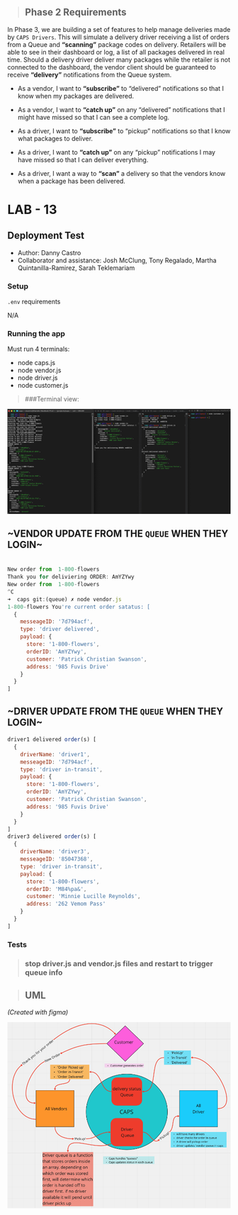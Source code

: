 > ## Phase 2 Requirements

In Phase 3, we are building a set of features to help manage deliveries made by `CAPS Drivers`. This will simulate a delivery driver receiving a list of orders from a Queue and **“scanning”** package codes on delivery. Retailers will be able to see in their dashboard or log, a list of all packages delivered in real time. Should a delivery driver deliver many packages while the retailer is not connected to the dashboard, the vendor client should be guaranteed to receive **“delivery”** notifications from the Queue system.


- As a vendor, I want to **“subscribe”** to “delivered” notifications so that I know when my packages are delivered.

- As a vendor, I want to **“catch up”** on any “delivered” notifications that I might have missed so that I can see a complete log.

- As a driver, I want to **“subscribe”** to “pickup” notifications so that I know what packages to deliver.

- As a driver, I want to **“catch up”** on any “pickup” notifications I may have missed so that I can deliver everything.

- As a driver, I want a way to **“scan”** a delivery so that the vendors know when a package has been delivered.

# LAB - 13

## Deployment Test

- Author: Danny Castro
- Collaborator and assistance: Josh McClung, Tony Regalado, Martha Quintanilla-Ramirez, Sarah Teklemariam


### Setup

`.env` requirements

N/A

### Running the app

Must run 4 terminals:

- node caps.js
- node vendor.js
- node driver.js
- node customer.js

> ###Terminal view:

![](../lab13terminalView.png)

## **~VENDOR UPDATE FROM THE `QUEUE` WHEN THEY LOGIN~**

```javascript

New order from  1-800-flowers
Thank you for deliviering ORDER: AmYZYwy
New order from  1-800-flowers
^C
➜  caps git:(queue) ✗ node vendor.js
1-800-flowers You're current order satatus: [
  {
    messeageID: '7d794acf',
    type: 'driver delivered',
    payload: {
      store: '1-800-flowers',
      orderID: 'AmYZYwy',
      customer: 'Patrick Christian Swanson',
      address: '985 Fuvis Drive'
    }
  }
]
```
## **~DRIVER UPDATE FROM THE `QUEUE` WHEN THEY LOGIN~**

```javascript
driver1 delivered order(s) [
  {
    driverName: 'driver1',
    messeageID: '7d794acf',
    type: 'driver in-transit',
    payload: {
      store: '1-800-flowers',
      orderID: 'AmYZYwy',
      customer: 'Patrick Christian Swanson',
      address: '985 Fuvis Drive'
    }
  }
]
driver3 delivered order(s) [
  {
    driverName: 'driver3',
    messeageID: '85047368',
    type: 'driver in-transit',
    payload: {
      store: '1-800-flowers',
      orderID: 'M84%pa&',
      customer: 'Minnie Lucille Reynolds',
      address: '262 Vemom Pass'
    }
  }
]
```

### Tests

>### stop driver.js and vendor.js files and restart to trigger queue info


> ## UML

*(Created with figma)*

![](../lab13UML.png)


